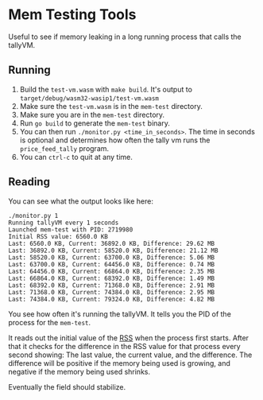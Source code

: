 # Mem Testing Tools

Useful to see if memory leaking in a long running process that calls the tallyVM. 

## Running

1. Build the `test-vm.wasm` with `make build`. It's output to `target/debug/wasm32-wasip1/test-vm.wasm`
1. Make sure the `test-vm.wasm` is in the `mem-test` directory.
1. Make sure you are in the `mem-test` directory.
1. Run `go build` to generate the `mem-test` binary.
1. You can then run `./monitor.py <time_in_seconds>`. The time in seconds is optional and determines how often the tally vm runs the `price_feed_tally` program.
1. You can `ctrl-c` to quit at any time. 

## Reading

You can see what the output looks like here:

```
./monitor.py 1
Running tallyVM every 1 seconds
Launched mem-test with PID: 2719980
Initial RSS value: 6560.0 KB
Last: 6560.0 KB, Current: 36892.0 KB, Difference: 29.62 MB
Last: 36892.0 KB, Current: 58520.0 KB, Difference: 21.12 MB
Last: 58520.0 KB, Current: 63700.0 KB, Difference: 5.06 MB
Last: 63700.0 KB, Current: 64456.0 KB, Difference: 0.74 MB
Last: 64456.0 KB, Current: 66864.0 KB, Difference: 2.35 MB
Last: 66864.0 KB, Current: 68392.0 KB, Difference: 1.49 MB
Last: 68392.0 KB, Current: 71368.0 KB, Difference: 2.91 MB
Last: 71368.0 KB, Current: 74384.0 KB, Difference: 2.95 MB
Last: 74384.0 KB, Current: 79324.0 KB, Difference: 4.82 MB
```

You see how often it's running the tallyVM.
It tells you the PID of the process for the `mem-test`.

It reads out the initial value of the [RSS](https://en.wikipedia.org/wiki/Resident_set_size) when the process first starts.
After that it checks for the difference in the RSS value for that process every second showing:
The last value, the current value, and the difference.
The difference will be positive if the memory being used is growing, and negative if the memory being used shrinks.

Eventually the field should stabilize.